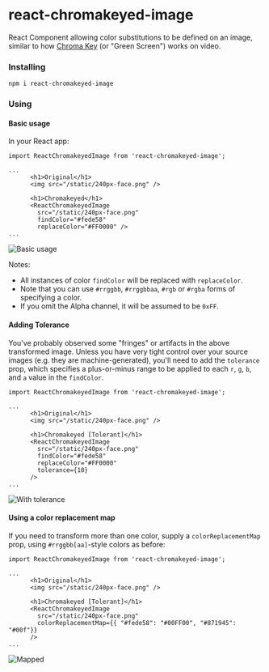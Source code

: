 # react-chromakeyed-image
React Component allowing color substitutions to be defined on an image, similar to how [Chroma Key](https://en.wikipedia.org/wiki/Chroma_key) (or "Green Screen") works on video.

### Installing
`npm i react-chromakeyed-image`

### Using

#### Basic usage
In your React app:

```JSX
import ReactChromakeyedImage from 'react-chromakeyed-image';

...
      <h1>Original</h1>
      <img src="/static/240px-face.png" />

      <h1>Chromakeyed</h1>
      <ReactChromakeyedImage 
        src="/static/240px-face.png" 
        findColor="#fede58" 
        replaceColor="#FF0000" />
...
```
![Basic usage](https://raw.githubusercontent.com/themillhousegroup/react-chromakeyed-image/master/docs/images/basic.png)

Notes:
- All instances of color `findColor` will be replaced with `replaceColor`.
- Note that you can use `#rrggbb`, `#rrggbbaa`, `#rgb` or `#rgba` forms of specifying a color.
- If you omit the Alpha channel, it will be assumed to be `0xFF`.

#### Adding Tolerance
You've probably observed some "fringes" or artifacts in the above transformed image. Unless you have very tight control over your source images (e.g. they are machine-generated), you'll need to add the `tolerance` prop, which specifies a plus-or-minus range to be applied to each `r`, `g`, `b`, and `a` value in the `findColor`.


```JSX
import ReactChromakeyedImage from 'react-chromakeyed-image';

...
      <h1>Original</h1>
      <img src="/static/240px-face.png" />

      <h1>Chromakeyed [Tolerant]</h1>
      <ReactChromakeyedImage 
        src="/static/240px-face.png" 
        findColor="#fede58" 
        replaceColor="#FF0000" 
        tolerance={10}
      />
...
```
![With tolerance](https://raw.githubusercontent.com/themillhousegroup/react-chromakeyed-image/master/docs/images/tolerant.png)

#### Using a color replacement map 
If you need to transform more than one color, supply a `colorReplacementMap` prop, using `#rrggbb[aa]`-style colors as before:

```JSX
import ReactChromakeyedImage from 'react-chromakeyed-image';

...
      <h1>Original</h1>
      <img src="/static/240px-face.png" />

      <h1>Chromakeyed [Tolerant]</h1>
      <ReactChromakeyedImage 
        src="/static/240px-face.png" 
        colorReplacementMap={{ "#fede58": "#00FF00", "#871945": "#00f"}}
      />
...
```
![Mapped](https://raw.githubusercontent.com/themillhousegroup/react-chromakeyed-image/master/docs/images/mapped.png)





